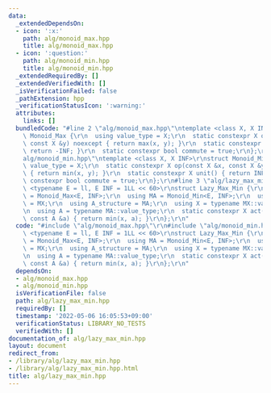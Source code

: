 ```yaml
---
data:
  _extendedDependsOn:
  - icon: ':x:'
    path: alg/monoid_max.hpp
    title: alg/monoid_max.hpp
  - icon: ':question:'
    path: alg/monoid_min.hpp
    title: alg/monoid_min.hpp
  _extendedRequiredBy: []
  _extendedVerifiedWith: []
  _isVerificationFailed: false
  _pathExtension: hpp
  _verificationStatusIcon: ':warning:'
  attributes:
    links: []
  bundledCode: "#line 2 \"alg/monoid_max.hpp\"\ntemplate <class X, X INF>\r\nstruct\
    \ Monoid_Max {\r\n  using value_type = X;\r\n  static constexpr X op(const X &x,\
    \ const X &y) noexcept { return max(x, y); }\r\n  static constexpr X unit() {\
    \ return -INF; }\r\n  static constexpr bool commute = true;\r\n};\r\n#line 2 \"\
    alg/monoid_min.hpp\"\ntemplate <class X, X INF>\r\nstruct Monoid_Min {\r\n  using\
    \ value_type = X;\r\n  static constexpr X op(const X &x, const X &y) noexcept\
    \ { return min(x, y); }\r\n  static constexpr X unit() { return INF; }\r\n  static\
    \ constexpr bool commute = true;\r\n};\r\n#line 3 \"alg/lazy_max_min.hpp\"\ntemplate\
    \ <typename E = ll, E INF = 1LL << 60>\r\nstruct Lazy_Max_Min {\r\n  using MX\
    \ = Monoid_Max<E, INF>;\r\n  using MA = Monoid_Min<E, INF>;\r\n  using X_structure\
    \ = MX;\r\n  using A_structure = MA;\r\n  using X = typename MX::value_type;\r\
    \n  using A = typename MA::value_type;\r\n  static constexpr X act(const X &x,\
    \ const A &a) { return min(x, a); }\r\n};\r\n"
  code: "#include \"alg/monoid_max.hpp\"\r\n#include \"alg/monoid_min.hpp\"\r\ntemplate\
    \ <typename E = ll, E INF = 1LL << 60>\r\nstruct Lazy_Max_Min {\r\n  using MX\
    \ = Monoid_Max<E, INF>;\r\n  using MA = Monoid_Min<E, INF>;\r\n  using X_structure\
    \ = MX;\r\n  using A_structure = MA;\r\n  using X = typename MX::value_type;\r\
    \n  using A = typename MA::value_type;\r\n  static constexpr X act(const X &x,\
    \ const A &a) { return min(x, a); }\r\n};\r\n"
  dependsOn:
  - alg/monoid_max.hpp
  - alg/monoid_min.hpp
  isVerificationFile: false
  path: alg/lazy_max_min.hpp
  requiredBy: []
  timestamp: '2022-05-06 16:05:53+09:00'
  verificationStatus: LIBRARY_NO_TESTS
  verifiedWith: []
documentation_of: alg/lazy_max_min.hpp
layout: document
redirect_from:
- /library/alg/lazy_max_min.hpp
- /library/alg/lazy_max_min.hpp.html
title: alg/lazy_max_min.hpp
---
```

